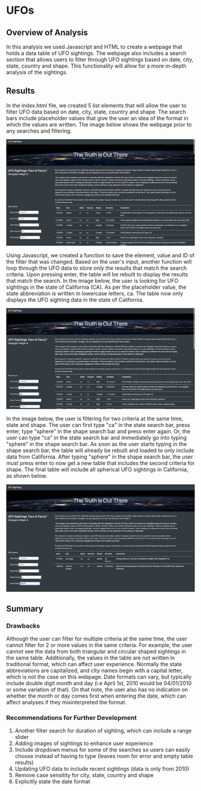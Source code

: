 # UFOs

## Overview of Analysis 

In this analysis we used Javascript and HTML to create a webpage that holds a data table of UFO sightings. The webpage also includes a search section that allows users to filter through UFO sightings based on date, city, state, country and shape. This functionality will allow for a more in-depth analysis of the sightings.

## Results 

In the index.html file, we created 5 list elements that will allow the user to filter UFO data based on date, city, state, country and shape. The search bars include placeholder values that give the user an idea of the format in which the values are written. The image below shows the webpage prior to any searches and filtering.

![Data Table](Images/data_table.png)

Using Javascript, we created a function to save the element, value and ID of the filter that was changed. Based on the user's input, another function will loop through the UFO data to store only the results that match the search criteria. Upon pressing enter, the table will be rebuilt to display the results that match the search. In the image below, the user is looking for UFO sightings in the state of California (CA). As per the placeholder value, the state abbreviation is written in lowercase letters, ca. The table now only displays the UFO sighting data in the state of California. 

![California UFO Sightings](Images/filter_search1.png)

In the image below, the user is filtering for two criteria at the same time, state and shape. The user can first type "ca" in the state search bar, press enter, type "sphere" in the shape search bar and press enter again. Or, the user can type "ca" in the state search bar and immediately go into typing "sphere" in the shape search bar. As soon as the user starts typing in the shape search bar, the table will already be rebuilt and loaded to only include data from California. After typing "sphere" in the shape search bar, the user must press enter to now get a new table that includes the second criteria for shape. The final table will include all spherical UFO sightings in California, as shown below. 

![Two Criteria Search](Images/filter_search2.png)


## Summary

### Drawbacks

Although the user can filter for multiple criteria at the same time, the user cannot filter for 2 or more values in the same criteria. For example, the user cannot see the data from both triangular and circular shaped sightings in the same table. Additionally, the values in the table are not written in traditional format, which can affect user experience. Normally the state abbreviations are capitalized, and city names begin with a capital letter, which is not the case on this webpage. Date formats can vary, but typically include double digit month and day (i.e April 1st, 2010 would be 04/01/2010 or some variation of that). On that note, the user also has no indication on whether the month or day comes first when entering the date, which can affect analyses if they misinterpreted the format. 

### Recommendations for Further Development 

1) Another filter search for duration of sighting, which can include a range slider 
2) Adding images of sightings to enhance user experience
3) Include dropdown menus for some of the searches so users can easily choose instead of having to type (leaves room for error and empty table results)
4) Updating UFO data to include recent sightings (data is only from 2010)
5) Remove case sensitity for city, state, country and shape 
6) Explicitly state the date format 
